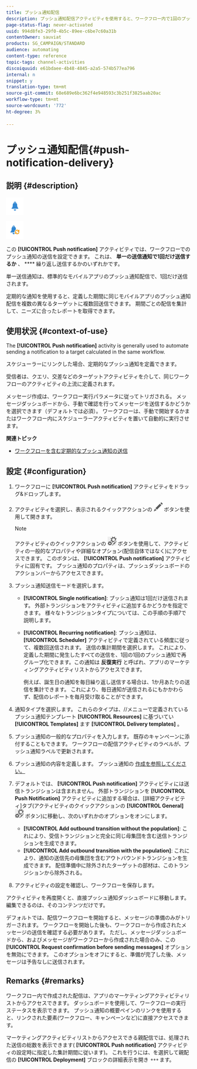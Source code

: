 ```yaml
---
title: プッシュ通知配信
description: プッシュ通知配信アクティビティを使用すると、ワークフロー内で1回のプッシュ通知の送信、または定期的なプッシュ通知の送信を設定できます。
page-status-flag: never-activated
uuid: 994d8fe3-29f0-4b5c-89ee-c6be7c60a31b
contentOwner: sauviat
products: SG_CAMPAIGN/STANDARD
audience: automating
content-type: reference
topic-tags: channel-activities
discoiquuid: e61bdaee-4b48-4845-a2a5-574b577ea796
internal: n
snippet: y
translation-type: tm+mt
source-git-commit: 68e689e6bc362f4e948593c3b251f3825aab20ac
workflow-type: tm+mt
source-wordcount: '772'
ht-degree: 3%

---
```



# プッシュ通知配信{#push-notification-delivery}

## 説明 {#description}

![](assets/push.png)

![](assets/recurrentpush.png)

この **[!UICONTROL Push notification]** アクティビティでは、ワークフローでのプッシュ通知の送信を設定できます。 これは、 **単一の送信通知で1回だけ送信するか** 、 **** 繰り返し送信するかのいずれかです。

単一送信通知は、標準的なモバイルアプリのプッシュ通知配信で、1回だけ送信されます。

定期的な通知を使用すると、定義した期間に同じモバイルアプリのプッシュ通知配信を複数の異なるターゲットに複数回送信できます。 期間ごとの配信を集計して、ニーズに合ったレポートを取得できます。

## 使用状況 {#context-of-use}

The **[!UICONTROL Push notification]** activity is generally used to automate sending a notification to a target calculated in the same workflow.

スケジューラーにリンクした場合、定期的なプッシュ通知を定義できます。

受信者は、クエリ、交差などのターゲットアクティビティを介して、同じワークフローのアクティビティの上流に定義されます。

メッセージ作成は、ワークフロー実行パラメータに従ってトリガされる。 メッセージダッシュボードから、手動で確認を行ってメッセージを送信するかどうかを選択できます（デフォルトでは必須）。 ワークフローは、手動で開始するかまたはワークフロー内にスケジューラーアクティビティを置いて自動的に実行させます。

**関連トピック**

* [ワークフローを含む定期的なプッシュ通知の送信](../../automating/using/recurring-push-notifications.md)

## 設定 {#configuration}

1. ワークフローに **[!UICONTROL Push notification]** アクティビティをドラッグ&amp;ドロップします。
1. アクティビティを選択し、表示されるクイックアクションの ![](assets/edit_darkgrey-24px.png) ボタンを使用して開きます。

   >[!NOTE]
   >
   >アクティビティのクイックアクションの ![](assets/dlv_activity_params-24px.png) ボタンを使用して、アクティビティの一般的なプロパティや詳細なオプション(配信自体ではなく)にアクセスできます。 このボタンは、 **[!UICONTROL Push notification]** アクティビティに固有です。 プッシュ通知のプロパティは、プッシュダッシュボードのアクションバーからアクセスできます。

1. プッシュ通知送信モードを選択します。

   * **[!UICONTROL Single notification]**: プッシュ通知は1回だけ送信されます。 外部トランジションをアクティビティに追加するかどうかを指定できます。 様々なトランジションタイプについては、この手順の手順7で説明します。
   * **[!UICONTROL Recurring notification]**: プッシュ通知は、 **[!UICONTROL Scheduler]** アクティビティで定義されている頻度に従って、複数回送信されます。 送信の集計期間を選択します。 これにより、定義した期間に発生したすべての送信を、1回の1回のプッシュ通知で再グループ化できます。この通知は **反復実行** と呼ばれ、アプリのマーケティングアクティビティリストからアクセスできます。

      例えば、誕生日の通知を毎日繰り返し送信する場合は、1か月あたりの送信を集計できます。 これにより、毎日通知が送信されるにもかかわらず、配信のレポートを毎月受け取ることができます。

1. 通知タイプを選択します。 これらのタイプは、//メニューで定義されているプッシュ通知テンプレート **[!UICONTROL Resources]** に基づいてい **[!UICONTROL Templates]** ます **[!UICONTROL Delivery templates]** 。
1. プッシュ通知の一般的なプロパティを入力します。 既存のキャンペーンに添付することもできます。 ワークフローの配信アクティビティのラベルが、プッシュ通知ラベルで更新されます。
1. プッシュ通知の内容を定義します。 プッシュ通知の [作成を参照してください。](../../channels/using/preparing-and-sending-a-push-notification.md)
1. デフォルトでは、 **[!UICONTROL Push notification]** アクティビティには送信トランジションは含まれません。 外部トランジションを **[!UICONTROL Push Notification]** アクティビティに追加する場合は、[詳細アクティビティ]タブ(アクティビティのクイックアクションの **[!UICONTROL General]**![](assets/dlv_activity_params-24px.png) ボタン)に移動し、次のいずれかのオプションをオンにします。

   * **[!UICONTROL Add outbound transition without the population]**: これにより、受信トランジションと完全に同じ母集団を含む送信トランジションを生成できます。
   * **[!UICONTROL Add outbound transition with the population]**: これにより、通知の送信先の母集団を含むアウトバウンドトランジションを生成できます。 配信準備中に除外されたターゲットの部材は、このトランジションから除外される。

1. アクティビティの設定を確認し、ワークフローを保存します。

アクティビティを再度開くと、直接プッシュ通知ダッシュボードに移動します。 編集できるのは、そのコンテンツだけです。

デフォルトでは、配信ワークフローを開始すると、メッセージの準備のみがトリガーされます。 ワークフローを開始した後も、ワークフローから作成されたメッセージの送信を確認する必要があります。 ただし、メッセージダッシュボードから、およびメッセージがワークフローから作成された場合のみ、この **[!UICONTROL Request confirmation before sending messages]** オプションを無効にできます。 このオプションをオフにすると、準備が完了した後、メッセージは予告なしに送信されます。

## Remarks {#remarks}

ワークフロー内で作成された配信は、アプリのマーケティングアクティビティリストからアクセスできます。 ダッシュボードを使用して、ワークフローの実行ステータスを表示できます。 プッシュ通知の概要ペインのリンクを使用すると、リンクされた要素(ワークフロー、キャンペーンなど)に直接アクセスできます。

マーケティングアクティビティリストからアクセスできる親配信では、処理された送信の総数を表示できます( **[!UICONTROL Push notification]** アクティビティの設定時に指定した集計期間に従います)。 これを行うには、を選択して親配信の **[!UICONTROL Deployment]** ブロックの詳細表示を開き ![](assets/wkf_dlv_detail_button.png)ます。
